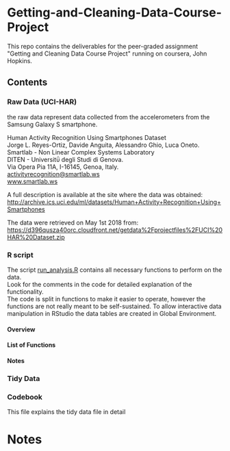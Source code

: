 # Getting-and-Cleaning-Data-Course-Project

This repo contains the deliverables for the peer-graded assignment "Getting and Cleaning Data Course Project" running on coursera, John Hopkins.

## Contents

### Raw Data (UCI-HAR)
the raw data represent data collected from the accelerometers from the Samsung Galaxy S smartphone. 

Human Activity Recognition Using Smartphones Dataset  
Jorge L. Reyes-Ortiz, Davide Anguita, Alessandro Ghio, Luca Oneto.  
Smartlab - Non Linear Complex Systems Laboratory  
DITEN - Universitΰ degli Studi di Genova.  
Via Opera Pia 11A, I-16145, Genoa, Italy.  
activityrecognition@smartlab.ws  
www.smartlab.ws  


A full description is available at the site where the data was obtained:
http://archive.ics.uci.edu/ml/datasets/Human+Activity+Recognition+Using+Smartphones

The data were retrieved on May 1st 2018 from:
https://d396qusza40orc.cloudfront.net/getdata%2Fprojectfiles%2FUCI%20HAR%20Dataset.zip


### R script 
The script [run_analysis.R](Getting-and-Cleaning-Data-Course-Project/run_analysis.R) contains all necessary functions to perform on the data.        
Look for the comments in the code for detailed explanation of the functionality.    
The code is split in functions to make it easier to operate, however the functions are not really meant to be self-sustained. To allow interactive data manipulation in RStudio the data tables are created in Global Environment.   

#### Overview 

#### List of Functions

#### Notes


### Tidy Data



### Codebook
This file explains the tidy data file in detail 

Notes
===========
